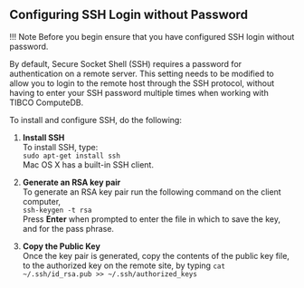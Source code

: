 <a id="ssh"></a>
## Configuring SSH Login without Password

!!! Note
	Before you begin ensure that you have configured SSH login without password.

By default, Secure Socket Shell (SSH) requires a password for authentication on a remote server.
This setting needs to be modified to allow you to login to the remote host through the SSH protocol, without having to enter your SSH password multiple times when working with TIBCO ComputeDB.

To install and configure SSH, do the following:

1. **Install SSH** <br>
	To install SSH,  type: </br>`sudo apt-get install ssh` </br>
    Mac OS X has a built-in SSH client.

2. **Generate an RSA key pair**<br>
    To generate an RSA key pair run the following command on the client computer, </br>
    `ssh-keygen -t rsa` </br>
    Press **Enter** when prompted to enter the file in which to save the key, and for the pass phrase.

3.  **Copy the Public Key**<br>
    Once the key pair is generated, copy the contents of the public key file, to the authorized key on the remote site, by typing `cat ~/.ssh/id_rsa.pub >> ~/.ssh/authorized_keys`
